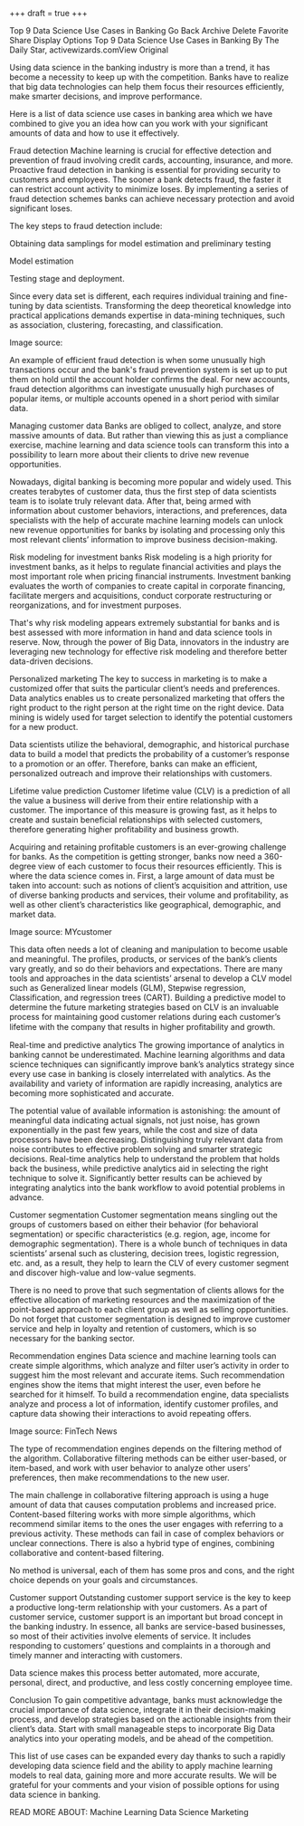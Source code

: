 +++
draft = true
+++

Top 9 Data Science Use Cases in Banking
Go Back
Archive
Delete
Favorite
Share
Display Options
Top 9 Data Science Use Cases in Banking
By The Daily Star, activewizards.comView Original

Using data science in the banking industry is more than a trend, it has become a necessity to keep up with the competition. Banks have to realize that big data technologies can help them focus their resources efficiently, make smarter decisions, and improve performance.

Here is a list of data science use cases in banking area which we have combined to give you an idea how can you work with your significant amounts of data and how to use it effectively.

Fraud detection
Machine learning is crucial for effective detection and prevention of fraud involving credit cards, accounting, insurance, and more. Proactive fraud detection in banking is essential for providing security to customers and employees. The sooner a bank detects fraud, the faster it can restrict account activity to minimize loses. By implementing a series of fraud detection schemes banks can achieve necessary protection and avoid significant loses.

The key steps to fraud detection include:

Obtaining data samplings for model estimation and preliminary testing

Model estimation

Testing stage and deployment.

Since every data set is different, each requires individual training and fine-tuning by data scientists. Transforming the deep theoretical knowledge into practical applications demands expertise in data-mining techniques, such as association, clustering, forecasting, and classification.

Image source:

An example of efficient fraud detection is when some unusually high transactions occur and the bank's fraud prevention system is set up to put them on hold until the account holder confirms the deal. For new accounts, fraud detection algorithms can investigate unusually high purchases of popular items, or multiple accounts opened in a short period with similar data.

Managing customer data
Banks are obliged to collect, analyze, and store massive amounts of data. But rather than viewing this as just a compliance exercise, machine learning and data science tools can transform this into a possibility to learn more about their clients to drive new revenue opportunities.

Nowadays, digital banking is becoming more popular and widely used. This creates terabytes of customer data, thus the first step of data scientists team is to isolate truly relevant data. After that, being armed with information about customer behaviors, interactions, and preferences, data specialists with the help of accurate machine learning models can unlock new revenue opportunities for banks by isolating and processing only this most relevant clients’ information to improve business decision-making.

Risk modeling for investment banks
Risk modeling is a high priority for investment banks, as it helps to regulate financial activities and plays the most important role when pricing financial instruments. Investment banking evaluates the worth of companies to create capital in corporate financing, facilitate mergers and acquisitions, conduct corporate restructuring or reorganizations, and for investment purposes.

That's why risk modeling appears extremely substantial for banks and is best assessed with more information in hand and data science tools in reserve. Now, through the power of Big Data, innovators in the industry are leveraging new technology for effective risk modeling and therefore better data-driven decisions.

Personalized marketing
The key to success in marketing is to make a customized offer that suits the particular client’s needs and preferences. Data analytics enables us to create personalized marketing that offers the right product to the right person at the right time on the right device. Data mining is widely used for target selection to identify the potential customers for a new product.

Data scientists utilize the behavioral, demographic, and historical purchase data to build a model that predicts the probability of a customer’s response to a promotion or an offer. Therefore, banks can make an efficient, personalized outreach and improve their relationships with customers.

Lifetime value prediction
Customer lifetime value (CLV) is a prediction of all the value a business will derive from their entire relationship with a customer. The importance of this measure is growing fast, as it helps to create and sustain beneficial relationships with selected customers, therefore generating higher profitability and business growth.

Acquiring and retaining profitable customers is an ever-growing challenge for banks. As the competition is getting stronger, banks now need a 360-degree view of each customer to focus their resources efficiently. This is where the data science comes in. First, a large amount of data must be taken into account: such as notions of client’s acquisition and attrition, use of diverse banking products and services, their volume and profitability, as well as other client’s characteristics like geographical, demographic, and market data.

Image source: MYcustomer

This data often needs a lot of cleaning and manipulation to become usable and meaningful. The profiles, products, or services of the bank’s clients vary greatly, and so do their behaviors and expectations. There are many tools and approaches in the data scientists’ arsenal to develop a CLV model such as Generalized linear models (GLM), Stepwise regression, Classification, and regression trees (CART). Building a predictive model to determine the future marketing strategies based on CLV is an invaluable process for maintaining good customer relations during each customer’s lifetime with the company that results in higher proﬁtability and growth.

Real-time and predictive analytics
The growing importance of analytics in banking cannot be underestimated. Machine learning algorithms and data science techniques can significantly improve bank’s analytics strategy since every use case in banking is closely interrelated with analytics. As the availability and variety of information are rapidly increasing, analytics are becoming more sophisticated and accurate.

The potential value of available information is astonishing: the amount of meaningful data indicating actual signals, not just noise, has grown exponentially in the past few years, while the cost and size of data processors have been decreasing. Distinguishing truly relevant data from noise contributes to effective problem solving and smarter strategic decisions. Real-time analytics help to understand the problem that holds back the business, while predictive analytics aid in selecting the right technique to solve it. Significantly better results can be achieved by integrating analytics into the bank workflow to avoid potential problems in advance.

Customer segmentation
Customer segmentation means singling out the groups of customers based on either their behavior (for behavioral segmentation) or specific characteristics (e.g. region, age, income for demographic segmentation). There is a whole bunch of techniques in data scientists’ arsenal such as clustering, decision trees, logistic regression, etc. and, as a result, they help to learn the CLV of every customer segment and discover high-value and low-value segments.

There is no need to prove that such segmentation of clients allows for the effective allocation of marketing resources and the maximization of the point-based approach to each client group as well as selling opportunities. Do not forget that customer segmentation is designed to improve customer service and help in loyalty and retention of customers, which is so necessary for the banking sector.

Recommendation engines
Data science and machine learning tools can create simple algorithms, which analyze and filter user’s activity in order to suggest him the most relevant and accurate items. Such recommendation engines show the items that might interest the user, even before he searched for it himself. To build a recommendation engine, data specialists analyze and process a lot of information, identify customer profiles, and capture data showing their interactions to avoid repeating offers.

Image source: FinTech News

The type of recommendation engines depends on the filtering method of the algorithm. Collaborative filtering methods can be either user-based, or item-based, and work with user behavior to analyze other users’ preferences, then make recommendations to the new user.

The main challenge in collaborative filtering approach is using a huge amount of data that causes computation problems and increased price. Content-based filtering works with more simple algorithms, which recommend similar items to the ones the user engages with referring to a previous activity. These methods can fail in case of complex behaviors or unclear connections. There is also a hybrid type of engines, combining collaborative and content-based filtering.

No method is universal, each of them has some pros and cons, and the right choice depends on your goals and circumstances.

Customer support
Outstanding customer support service is the key to keep a productive long-term relationship with your customers. As a part of customer service, customer support is an important but broad concept in the banking industry. In essence, all banks are service-based businesses, so most of their activities involve elements of service. It includes responding to customers’ questions and complaints in a thorough and timely manner and interacting with customers.

Data science makes this process better automated, more accurate, personal, direct, and productive, and less costly concerning employee time.

Conclusion
To gain competitive advantage, banks must acknowledge the crucial importance of data science, integrate it in their decision-making process, and develop strategies based on the actionable insights from their client’s data. Start with small manageable steps to incorporate Big Data analytics into your operating models, and be ahead of the competition.

This list of use cases can be expanded every day thanks to such a rapidly developing data science field and the ability to apply machine learning models to real data, gaining more and more accurate results. We will be grateful for your comments and your vision of possible options for using data science in banking.

READ MORE ABOUT:  Machine Learning Data Science Marketing
